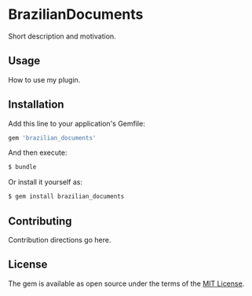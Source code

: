 # BrazilianDocuments
Short description and motivation.

## Usage
How to use my plugin.

## Installation
Add this line to your application's Gemfile:

```ruby
gem 'brazilian_documents'
```

And then execute:
```bash
$ bundle
```

Or install it yourself as:
```bash
$ gem install brazilian_documents
```

## Contributing
Contribution directions go here.

## License
The gem is available as open source under the terms of the [MIT License](https://opensource.org/licenses/MIT).
